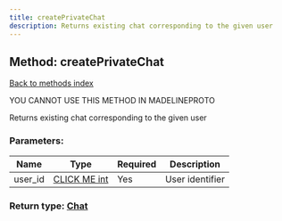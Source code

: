 ```yaml
---
title: createPrivateChat
description: Returns existing chat corresponding to the given user
---
```

## Method: createPrivateChat  
[Back to methods index](index.md)


YOU CANNOT USE THIS METHOD IN MADELINEPROTO


Returns existing chat corresponding to the given user

### Parameters:

| Name     |    Type       | Required | Description |
|----------|---------------|----------|-------------|
|user\_id|[CLICK ME int](../types/int.md) | Yes|User identifier|


### Return type: [Chat](../types/Chat.md)

